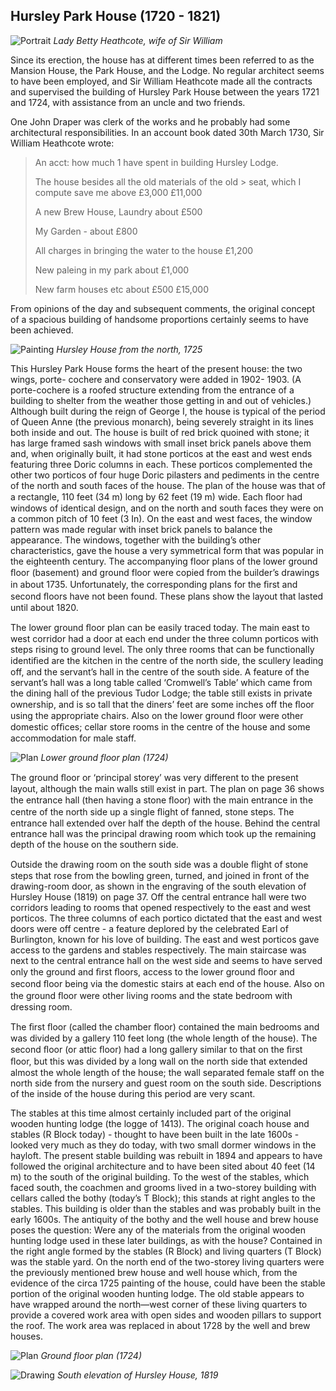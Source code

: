 ## Hursley Park House (1720 - 1821)


![Portrait](betty-heathcote.jpg)
*Lady Betty Heathcote, wife of Sir William*


Since its erection, the house has at different
times been referred to as the Mansion House,
the Park House, and the Lodge. No regular
architect seems to have been employed, and
Sir William Heathcote made all the contracts
and supervised the building of Hursley Park
House between the years 1721 and 1724, with
assistance from an uncle and two friends.

One John Draper was clerk of the works and
he probably had some architectural
responsibilities. In an account book dated 30th
March 1730, Sir William Heathcote wrote:

> An acct: how much 1 have spent in building Hursley
> Lodge.
>
> The house besides all the old materials of the old > seat, which I compute save me above £3,000 £11,000
>
> A new Brew House,
> Laundry about £500
>
> My Garden - about £800
>
> All charges in bringing the water
> to the house £1,200
>
> New paleing in my park about £1,000
>
> New farm houses etc about £500
> £15,000

From opinions of the day and subsequent
comments, the original concept of a spacious
building of handsome proportions certainly
seems to have been achieved.


![Painting](hursley-house-1725.jpg)
*Hursley House from the north, 1725*


This Hursley Park House forms the heart of
the present house: the two wings, porte-
cochere and conservatory were added in 1902-
1903. (A porte-cochere is a roofed structure
extending from the entrance of a building to
shelter from the weather those getting in and
out of vehicles.) Although built during the
reign of George I, the house is typical of the
period of Queen Anne (the previous monarch),
being severely straight in its lines both inside
and out. The house is built of red brick
quoined with stone; it has large framed sash
windows with small inset brick panels above
them and, when originally built, it had stone
porticos at the east and west ends featuring
three Doric columns in each. These porticos
complemented the other two porticos of four
huge Doric pilasters and pediments in the
centre of the north and south faces of the
house. The plan of the house was that of a
rectangle, 110 feet (34 m) long by 62 feet
(19 m) wide. Each ﬂoor had windows of
identical design, and on the north and south
faces they were on a common pitch of 10 feet
(3 In). On the east and west faces, the window
pattern was made regular with inset brick
panels to balance the appearance. The
windows, together with the building’s other
characteristics, gave the house a very
symmetrical form that was popular in the
eighteenth century. The accompanying floor
plans of the lower ground ﬂoor (basement)
and ground floor were copied from the
builder’s drawings in about 1735.
Unfortunately, the corresponding plans for
the ﬁrst and second ﬂoors have not been
found. These plans show the layout that
lasted until about 1820.

The lower ground ﬂoor plan can be easily
traced today. The main east to west corridor
had a door at each end under the three
column porticos with steps rising to ground
level. The only three rooms that can be
functionally identiﬁed are the kitchen in the
centre of the north side, the scullery leading
off, and the servant’s hall in the centre of the
south side. A feature of the servant’s hall was
a long table called ‘Cromwell’s Table’ which
came from the dining hall of the previous
Tudor Lodge; the table still exists in private
ownership, and is so tall that the diners’ feet
are some inches off the ﬂoor using the
appropriate chairs. Also on the lower ground
floor were other domestic ofﬁces; cellar store
rooms in the centre of the house and some
accommodation for male staff.


![Plan](lower-ground-floor-plan.jpg)
*Lower ground floor plan (1724)*

The ground ﬂoor or ‘principal storey’ was very
different to the present layout, although the main
walls still exist in part. The plan on page 36 shows
the entrance hall (then having a stone ﬂoor) with
the main entrance in the centre of the north side
up a single ﬂight of fanned, stone steps. The
entrance hall extended over half the depth of the
house. Behind the central entrance hall was the
principal drawing room which took up the
remaining depth of the house on the southern side.

Outside the drawing room on the south side was a
double ﬂight of stone steps that rose from the
bowling green, turned, and joined in front of the
drawing-room door, as shown in the engraving of
the south elevation of Hursley House (1819) on
page 37. Off the central entrance hall were two
corridors leading to rooms that opened
respectively to the east and west porticos. The
three columns of each portico dictated that the
east and west doors were off centre - a feature
deplored by the celebrated Earl of Burlington,
known for his love of building. The east and west
porticos gave access to the gardens and stables
respectively. The main staircase was next to the
central entrance hall on the west side and seems
to have served only the ground and ﬁrst ﬂoors,
access to the lower ground ﬂoor and second ﬂoor
being via the domestic stairs at each end of the
house. Also on the ground ﬂoor were other living
rooms and the state bedroom with dressing room.

The ﬁrst ﬂoor (called the chamber ﬂoor)
contained the main bedrooms and was divided
by a gallery 110 feet long (the whole length of
the house). The second ﬂoor (or attic ﬂoor) had
a long gallery similar to that on the ﬁrst ﬂoor,
but this was divided by a long wall on the north
side that extended almost the whole length of
the house; the wall separated female staff on
the north side from the nursery and guest room
on the south side. Descriptions of the inside of
the house during this period are very scant.

The stables at this time almost certainly
included part of the original wooden hunting
lodge (the logge of 1413). The original coach
house and stables (R Block today) - thought to
have been built in the late 1600s - looked very
much as they do today, with two small dormer
windows in the hayloft. The present stable
building was rebuilt in 1894 and appears to
have followed the original architecture and to
have been sited about 40 feet (14 m) to the
south of the original building. To the west of the
stables, which faced south, the coachmen and
grooms lived in a two-storey building with
cellars called the bothy (today’s T Block); this
stands at right angles to the stables. This
building is older than the stables and was
probably built in the early 1600s. The antiquity
of the bothy and the well house and brew house
poses the question: Were any of the materials
from the original wooden hunting lodge used in
these later buildings, as with the house?
Contained in the right angle formed by the
stables (R Block) and living quarters (T Block)
was the stable yard. On the north end of the
two-storey living quarters were the previously
mentioned brew house and well house which,
from the evidence of the circa 1725 painting of
the house, could have been the stable portion of
the original wooden hunting lodge. The old
stable appears to have wrapped around the
north—west corner of these living quarters to
provide a covered work area with open sides
and wooden pillars to support the roof. The
work area was replaced in about 1728 by the
well and brew houses.


![Plan](ground-floor-plan.jpg)
*Ground floor plan (1724)*


![Drawing](hursley-house-1819.jpg)
*South elevation of Hursley House, 1819*
